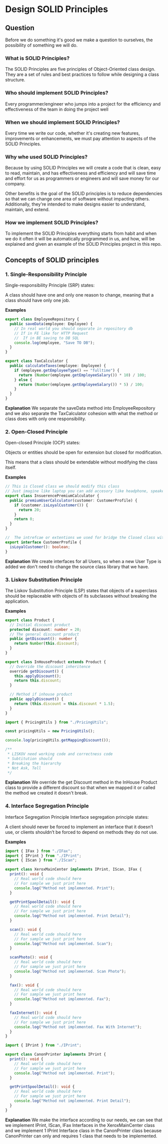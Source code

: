# Design SOLID Principles

## Question

Before we do something it's good we make a question to ourselves, the possibility of something we will do.

### What is SOLID Principles?

The SOLID Principles are five principles of Object-Oriented class design. They are a set of rules and best practices to follow while designing a class structure.

### Who should implement SOLID Principles?

Every programmer/engineer who jumps into a project for the efficiency and effectiveness of the team in doing the project well

### When we should implement SOLID Principles?

Every time we write our code, whether it's creating new features, improvements or enhancements, we must pay attention to aspects of the SOLID Principles.

### Why whe used SOLID Principles?

Because by using SOLID Principles we will create a code that is clean, easy to read, maintain, and has effectiveness and efficiency and will save time and effort for us as programmers or engineers and will save money for our company.

Other benefits is the goal of the SOLID principles is to reduce dependencies so that we can change one area of software without impacting others. Additionally, they're intended to make designs easier to understand, maintain, and extend.

### How we implement SOLID Principles?

To implement the SOLID Principles everything starts from habit and when we do it often it will be automatically programmed in us, and how, will be explained and given an example of the SOLID Principles project in this repo.

## Concepts of SOLID principles

### 1. Single-Responsibility Principle

Single-responsibility Principle (SRP) states:

A class should have one and only one reason to change, meaning that a class should have only one job.

**Examples**

```typescript
export class EmployeeRepository {
  public saveData(employee: Employee) {
    // In real world you should separate in repository db
    // If in FE like for HTTP Request
    //  If in BE saving to DB SQL
    console.log(employee, "Save TO DB");
  }
}
```

```typescript
export class TaxCalculator {
  public calculateTaxes(employee: Employee) {
    if (employee.getEmployeeType() == "fulltime") {
      return (Number(employee.getEmployeeSalary()) * 10) / 100;
    } else {
      return (Number(employee.getEmployeeSalary()) * 5) / 100;
    }
  }
}
```

**Explanation**
We separate the saveData method into EmployeeRepository and we also separate the TaxCalculator cohesion with what the method or class does with only one responsibility.

### 2. Open-Closed Principle

Open-closed Principle (OCP) states:

Objects or entities should be open for extension but closed for modification.

This means that a class should be extendable without modifying the class itself.

**Examples**

```typescript
// This is Closed class we should modify this class
// Just imagine like laptop you can add accesory like headphone, speaker, external keyboard but you can't allow to modify the processor
export class InsuerencePremiumCalculator {
  public premiumUserCalculator(customer: CustomerProfile) {
    if (customer.isLoyalCustomer()) {
      return 20;
    }
    return 0;
  }
}
```

```typescript
//  The intrefcae or extentions we used for bridge the Closed class with Open Extention class
export interface CustomerProfile {
  isLoyalCustomer(): boolean;
}
```

**Explanation**
We create interfaces for all Users, so when a new User Type is added we don't need to change the source class library that we have.

### 3. Liskov Substitution Principle

The Liskov Substitution Principle (LSP) states that objects of a superclass should be replaceable with objects of its subclasses without breaking the application.

**Examples**

```typescript
export class Product {
  // Initial discount product
  protected discount: number = 20;
  // The general discount product
  public getDiscount(): number {
    return Number(this.discount);
  }
}
```

```typescript
export class InHouseProduct extends Product {
  // Override the discount inheritence
  override getDiscount() {
    this.applyDiscount();
    return this.discount;
  }

  // Method if inhouse product
  public applyDiscount() {
    return (this.discount = this.discount * 1.5);
  }
}
```

```typescript
import { PricingUtils } from "./PricingUtils";

const pricingUtils = new PricingUtils();

console.log(pricingUtils.getMappingDiscount());

/**
 * LISKOV need working code and correctness code
 * Subtitution should
 * Breaking the hierarchy
 * Not Ask, Tell
 */
```

**Explanation**
We override the get Discount method in the InHouse Product class to provide a different discount so that when we mapped it or called the method we created it doesn't break.

### 4. Interface Segregation Principle

Interface Segregation Principle
Interface segregation principle states:

A client should never be forced to implement an interface that it doesn’t use, or clients shouldn’t be forced to depend on methods they do not use.

**Examples**

```typescript
import { IFax } from "./IFax";
import { IPrint } from "./IPrint";
import { IScan } from "./IScan";

export class XeroxMainCenter implements IPrint, IScan, IFax {
  print(): void {
    // Real world code should here
    // For sample we just print here
    console.log("Method not implemented. Print");
  }

  getPrintSpoolDetail(): void {
    // Real world code should here
    // For sample we just print here
    console.log("Method not implemented. Print Detail");
  }

  scan(): void {
    // Real world code should here
    // For sample we just print here
    console.log("Method not implemented. Scan");
  }

  scanPhoto(): void {
    // Real world code should here
    // For sample we just print here
    console.log("Method not implemented. Scan Photo");
  }

  fax(): void {
    // Real world code should here
    // For sample we just print here
    console.log("Method not implemented. Fax");
  }

  faxInternet(): void {
    // Real world code should here
    // For sample we just print here
    console.log("Method not implemented. Fax With Internet");
  }
}
```

```typescript
import { IPrint } from "./IPrint";

export class CanonPrinter implements IPrint {
  print(): void {
    // Real world code should here
    // For sample we just print here
    console.log("Method not implemented. Print");
  }

  getPrintSpoolDetail(): void {
    // Real world code should here
    // For sample we just print here
    console.log("Method not implemented. Print Detail");
  }
}
```

**Explanation**
We make the interface according to our needs, we can see that we implement IPrint, IScan, IFax Interfaces in the XeroxMainCenter class and we implement 1 IPrint Interface class in the CanonPrinter class because CanonPrinter can only and requires 1 class that needs to be implemented.
